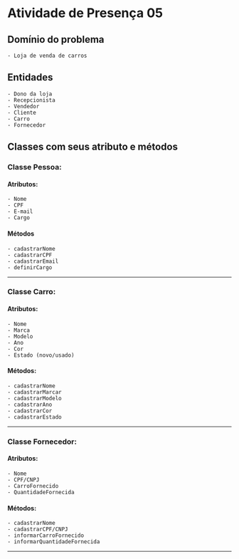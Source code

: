 # Atividade de Presença 05

## Domínio do problema
    - Loja de venda de carros
## Entidades
    - Dono da loja
    - Recepcionista
    - Vendedor
    - Cliente
    - Carro
    - Fornecedor

## Classes com seus atributo e métodos

### Classe Pessoa:
#### Atributos:
    - Nome
    - CPF
    - E-mail
    - Cargo
#### Métodos
    - cadastrarNome
    - cadastrarCPF
    - cadastrarEmail
    - definirCargo
---
### Classe Carro:
#### Atributos:
    - Nome
    - Marca
    - Modelo
    - Ano
    - Cor
    - Estado (novo/usado)
#### Métodos:
    - cadastrarNome
    - cadastrarMarcar
    - cadastrarModelo
    - cadastrarAno
    - cadastrarCor
    - cadastrarEstado
---
### Classe Fornecedor:
#### Atributos:
    - Nome
    - CPF/CNPJ
    - CarroFornecido
    - QuantidadeFornecida
#### Métodos:
    - cadastrarNome
    - cadastrarCPF/CNPJ
    - informarCarroFornecido
    - informarQuantidadeFornecida
---